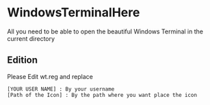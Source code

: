 # WindowsTerminalHere
All you need to be able to open the beautiful Windows Terminal in the current directory

## Edition
Please Edit wt.reg and replace
```
[YOUR USER NAME] : By your username
[Path of the Icon] : By the path where you want place the icon
```
